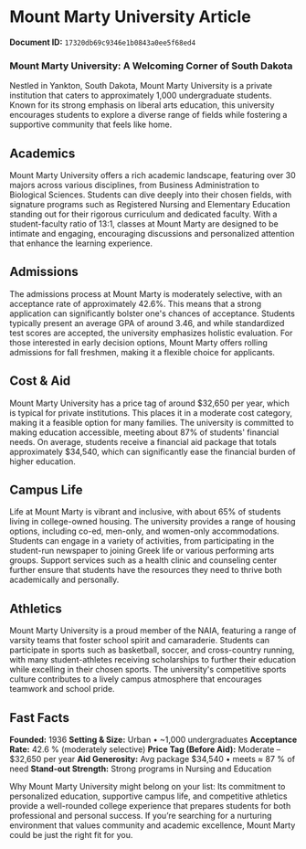 # Mount Marty University Article

**Document ID:** `17320db69c9346e1b0843a0ee5f68ed4`

### Mount Marty University: A Welcoming Corner of South Dakota

Nestled in Yankton, South Dakota, Mount Marty University is a private institution that caters to approximately 1,000 undergraduate students. Known for its strong emphasis on liberal arts education, this university encourages students to explore a diverse range of fields while fostering a supportive community that feels like home.

## Academics

Mount Marty University offers a rich academic landscape, featuring over 30 majors across various disciplines, from Business Administration to Biological Sciences. Students can dive deeply into their chosen fields, with signature programs such as Registered Nursing and Elementary Education standing out for their rigorous curriculum and dedicated faculty. With a student-faculty ratio of 13:1, classes at Mount Marty are designed to be intimate and engaging, encouraging discussions and personalized attention that enhance the learning experience.

## Admissions

The admissions process at Mount Marty is moderately selective, with an acceptance rate of approximately 42.6%. This means that a strong application can significantly bolster one's chances of acceptance. Students typically present an average GPA of around 3.46, and while standardized test scores are accepted, the university emphasizes holistic evaluation. For those interested in early decision options, Mount Marty offers rolling admissions for fall freshmen, making it a flexible choice for applicants.

## Cost & Aid

Mount Marty University has a price tag of around $32,650 per year, which is typical for private institutions. This places it in a moderate cost category, making it a feasible option for many families. The university is committed to making education accessible, meeting about 87% of students' financial needs. On average, students receive a financial aid package that totals approximately $34,540, which can significantly ease the financial burden of higher education.

## Campus Life

Life at Mount Marty is vibrant and inclusive, with about 65% of students living in college-owned housing. The university provides a range of housing options, including co-ed, men-only, and women-only accommodations. Students can engage in a variety of activities, from participating in the student-run newspaper to joining Greek life or various performing arts groups. Support services such as a health clinic and counseling center further ensure that students have the resources they need to thrive both academically and personally.

## Athletics

Mount Marty University is a proud member of the NAIA, featuring a range of varsity teams that foster school spirit and camaraderie. Students can participate in sports such as basketball, soccer, and cross-country running, with many student-athletes receiving scholarships to further their education while excelling in their chosen sports. The university's competitive sports culture contributes to a lively campus atmosphere that encourages teamwork and school pride.

## Fast Facts
**Founded:** 1936
**Setting & Size:** Urban • ~1,000 undergraduates
**Acceptance Rate:** 42.6 % (moderately selective)
**Price Tag (Before Aid):** Moderate – $32,650 per year
**Aid Generosity:** Avg package $34,540 • meets ≈ 87 % of need
**Stand-out Strength:** Strong programs in Nursing and Education

Why Mount Marty University might belong on your list: Its commitment to personalized education, supportive campus life, and competitive athletics provide a well-rounded college experience that prepares students for both professional and personal success. If you’re searching for a nurturing environment that values community and academic excellence, Mount Marty could be just the right fit for you.
